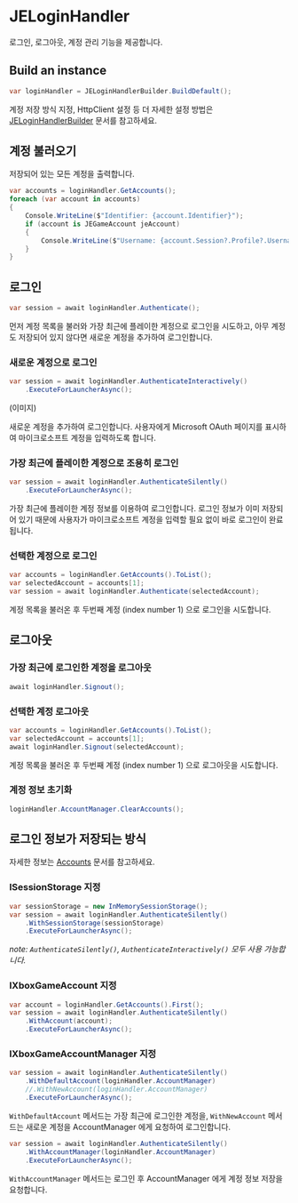 # JELoginHandler

로그인, 로그아웃, 계정 관리 기능을 제공합니다.

## Build an instance

```csharp
var loginHandler = JELoginHandlerBuilder.BuildDefault();
```

계정 저장 방식 지정, HttpClient 설정 등 더 자세한 설정 방법은 [JELoginHandlerBuilder](./JELoginHandlerBuilder.md) 문서를 참고하세요.

## 계정 불러오기

저장되어 있는 모든 계정을 출력합니다. 

```csharp
var accounts = loginHandler.GetAccounts();
foreach (var account in accounts)
{
    Console.WriteLine($"Identifier: {account.Identifier}");
    if (account is JEGameAccount jeAccount)
    {
        Console.WriteLine($"Username: {account.Session?.Profile?.Username}");
    }
}
```

## 로그인

```csharp
var session = await loginHandler.Authenticate();
```

먼저 계정 목록을 불러와 가장 최근에 플레이한 계정으로 로그인을 시도하고, 아무 계정도 저장되어 있지 않다면 새로운 계정을 추가하여 로그인합니다. 

### 새로운 계정으로 로그인

```csharp
var session = await loginHandler.AuthenticateInteractively()
    .ExecuteForLauncherAsync();
```

(이미지)

새로운 계정을 추가하여 로그인합니다. 사용자에게 Microsoft OAuth 페이지를 표시하여 마이크로소프트 계정을 입력하도록 합니다. 

### 가장 최근에 플레이한 계정으로 조용히 로그인

```csharp
var session = await loginHandler.AuthenticateSilently()
    .ExecuteForLauncherAsync();
```

가장 최근에 플레이한 계정 정보를 이용하여 로그인합니다. 로그인 정보가 이미 저장되어 있기 때문에 사용자가 마이크로소프트 계정을 입력할 필요 없이 바로 로그인이 완료됩니다. 

### 선택한 계정으로 로그인 

```csharp
var accounts = loginHandler.GetAccounts().ToList();
var selectedAccount = accounts[1];
var session = await loginHandler.Authenticate(selectedAccount);
```

계정 목록을 불러온 후 두번째 계정 (index number 1) 으로 로그인을 시도합니다. 

## 로그아웃

### 가장 최근에 로그인한 계정을 로그아웃 

```csharp
await loginHandler.Signout();
```

### 선택한 계정 로그아웃

```csharp
var accounts = loginHandler.GetAccounts().ToList();
var selectedAccount = accounts[1];
await loginHandler.Signout(selectedAccount);
```

계정 목록을 불러온 후 두번째 계정 (index number 1) 으로 로그아웃을 시도합니다. 

### 계정 정보 초기화

```csharp
loginHandler.AccountManager.ClearAccounts();
```

## 로그인 정보가 저장되는 방식

자세한 정보는 [Accounts](./Accounts.md) 문서를 참고하세요. 

### ISessionStorage 지정

```csharp
var sessionStorage = new InMemorySessionStorage();
var session = await loginHandler.AuthenticateSilently()
    .WithSessionStorage(sessionStorage)
    .ExecuteForLauncherAsync();
```

*note: `AuthenticateSilently()`, `AuthenticateInteractively()` 모두 사용 가능합니다.*

### IXboxGameAccount 지정

```csharp
var account = loginHandler.GetAccounts().First();
var session = await loginHandler.AuthenticateSilently()
    .WithAccount(account);
    .ExecuteForLauncherAsync();
```

### IXboxGameAccountManager 지정 

```csharp
var session = await loginHandler.AuthenticateSilently()
    .WithDefaultAccount(loginHandler.AccountManager)
    //.WithNewAccount(loginHandler.AccountManager)
    .ExecuteForLauncherAsync();
```

`WithDefaultAccount` 메서드는 가장 최근에 로그인한 계정을, `WithNewAccount` 메서드는 새로운 계정을 AccountManager 에게 요청하여 로그인합니다.

```csharp
var session = await loginHandler.AuthenticateSilently()
    .WithAccountManager(loginHandler.AccountManager)
    .ExecuteForLauncherAsync();
```

`WithAccountManager` 메서드는 로그인 후 AccountManager 에게 계정 정보 저장을 요청합니다.